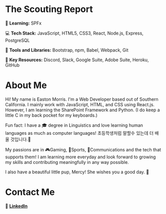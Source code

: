 # The Scouting Report

:notebook: **Learning:** SPFx

:computer: **Tech Stack:** JavaScript, HTML5, CSS3, React, Node.js, Express, PostgreSQL

:nut_and_bolt: **Tools and Libraries:** Bootstrap, npm, Babel, Webpack, Git

:key: **Key Resources:** Discord, Slack, Google Suite, Adobe Suite, Heroku, GitHub

# About Me

Hi! My name is Easton Morris. I'm a Web Developer based out of Southern California. I mainly work with JavaScript, HTML, and CSS using React.js.
However, I am learning the SharePoint Framework and Python. (I do keep a little C in my back pocket for my keyboards.)

Fun fact: I have a :mortar_board: degree in Linguistics and love learning human languages as much as computer languages! 초등학생처럼 말할수 있는데 더 배울 것입니다.:bow:

My passions are in :video_game:Gaming, :basketball:Sports, :calling:Communications and the tech that supports them! I am learning more everyday and look 
forward to growing my skills and contributing meaningfully in any way possible. 

I also have a beautiful little pup, Mercy! She wishes you a good day. :angel:

# Contact Me

:office: [**LinkedIn**](https://www.linkedin.com/in/easton-morris-39408967/) 

